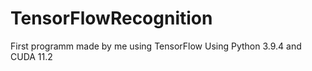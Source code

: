 # TensorFlowRecognition
First programm made by me using TensorFlow 
Using Python 3.9.4 and CUDA 11.2


